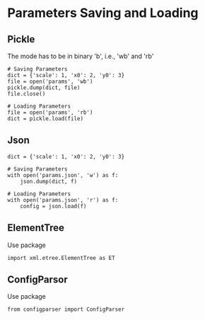 # Parameters Saving and Loading

## Pickle
The mode has to be in binary 'b', i.e., 'wb' and 'rb'
````
# Saving Parameters
dict = {'scale': 1, 'x0': 2, 'y0': 3}
file = open('params', 'wb')
pickle.dump(dict, file)
file.close()

# Loading Parameters
file = open('params', 'rb')
dict = pickle.load(file)
````

## Json
````
dict = {'scale': 1, 'x0': 2, 'y0': 3}

# Saving Parameters
with open('params.json', 'w') as f:
    json.dump(dict, f)

# Loading Parameters
with open('params.json', 'r') as f:
    config = json.load(f)
````

## ElementTree

Use package
````
import xml.etree.ElementTree as ET
````

## ConfigParsor

Use package
````
from configparser import ConfigParser
````




